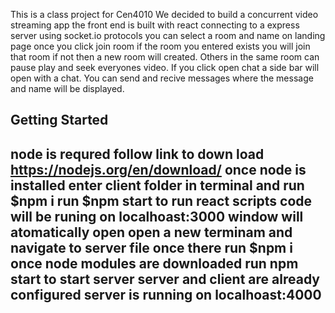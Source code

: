 This is a class project for Cen4010
We decided to build a concurrent video streaming app
the front end is built with react connecting to a express server using socket.io protocols
you can select a room and name on landing page once you click join room if the room you entered exists you will join that room if not then a new room will created. Others in the same room can pause play and seek everyones video. If you click open chat a side bar will open with a chat. You can send and recive messages where the message and name will be displayed.

Getting Started
---------------------------------------------------------------------------------------------------------
node is requred follow link to down load https://nodejs.org/en/download/
once node is installed enter client folder in terminal and run $npm i
run $npm start to run react scripts code will be runing on localhoast:3000 window will atomatically open
open a new terminam and navigate to server file
once there run $npm i once node modules are downloaded run npm start to start server
server and client are already configured server is running on localhoast:4000
---------------------------------------------------------------------------------------------------------
